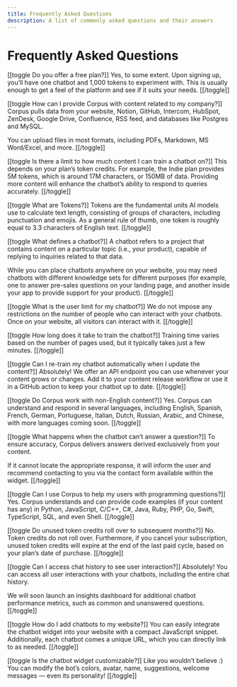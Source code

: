 ```yaml
---
title: Frequently Asked Questions
description: A list of commonly asked questions and their answers
---
```


# Frequently Asked Questions

[[toggle Do you offer a free plan?]]
Yes, to some extent. Upon signing up, you’ll have one chatbot and 1,000 tokens to experiment with. This is usually enough to get a feel of the platform and see if it suits your needs.
[[/toggle]]


[[toggle How can I provide Corpus with content related to my company?]]
Corpus pulls data from your website, Notion, GitHub, Intercom, HubSpot, ZenDesk, Google Drive, Confluence, RSS feed, and databases like Postgres and MySQL.

You can upload files in most formats, including PDFs, Markdown, MS Word/Excel, and more.
[[/toggle]]


[[toggle Is there a limit to how much content I can train a chatbot on?]]
This depends on your plan’s token credits. For example, the Indie plan provides 5M tokens, which is around 17M characters, or 150MB of data. Providing more content will enhance the chatbot’s ability to respond to queries accurately.
[[/toggle]]


[[toggle What are Tokens?]]
Tokens are the fundamental units AI models use to calculate text length, consisting of groups of characters, including punctuation and emojis. As a general rule of thumb, one token is roughly equal to 3.3 characters of English text.
[[/toggle]]


[[toggle What defines a chatbot?]]
A chatbot refers to a project that contains content on a particular topic (i.e., your product), capable of replying to inquiries related to that data.

While you can place chatbots anywhere on your website, you may need chatbots with different knowledge sets for different purposes (for example, one to answer pre-sales questions on your landing page, and another inside your app to provide support for your product).
[[/toggle]]


[[toggle What is the user limit for my chatbot?]]
We do not impose any restrictions on the number of people who can interact with your chatbots. Once on your website, all visitors can interact with it.
[[/toggle]]


[[toggle How long does it take to train the chatbot?]]
Training time varies based on the number of pages used, but it typically takes just a few minutes.
[[/toggle]]


[[toggle Can I re-train my chatbot automatically when I update the content?]]
Absolutely! We offer an API endpoint you can use whenever your content grows or changes. Add it to your content release workflow or use it in a GitHub action to keep your chatbot up to date.
[[/toggle]]


[[toggle Do Corpus work with non-English content?]]
Yes. Corpus can understand and respond in several languages, including English, Spanish, French, German, Portuguese, Italian, Dutch, Russian, Arabic, and Chinese, with more languages coming soon.
[[/toggle]]


[[toggle What happens when the chatbot can’t answer a question?]]
To ensure accuracy, Corpus delivers answers derived exclusively from your content.

If it cannot locate the appropriate response, it will inform the user and recommend contacting to you via the contact form available within the widget.
[[/toggle]]


[[toggle Can I use Corpus to help my users with programming questions?]]
Yes. Corpus understands and can provide code examples (if your content has any) in Python, JavaScript, C/C++, C#, Java, Ruby, PHP, Go, Swift, TypeScript, SQL, and even Shell.
[[/toggle]]


[[toggle Do unused token credits roll over to subsequent months?]]
No. Token credits do not roll over. Furthermore, if you cancel your subscription, unused token credits will expire at the end of the last paid cycle, based on your plan’s date of purchase.
[[/toggle]]


[[toggle Can I access chat history to see user interaction?]]
Absolutely! You can access all user interactions with your chatbots, including the entire chat history.

We will soon launch an <span class="font-semibold">insights dashboard</span> for additional chatbot performance metrics, such as common and unanswered questions.
[[/toggle]]


[[toggle How do I add chatbots to my website?]]
You can easily integrate the chatbot widget into your website with a compact JavaScript snippet. Additionally, each chatbot comes a unique URL, which you can directly link to as needed.
[[/toggle]]


[[toggle Is the chatbot widget customizable?]]
Like you wouldn’t believe :) You can modify the bot’s colors, avatar, name, suggestions, welcome messages — even its personality!
[[/toggle]]
